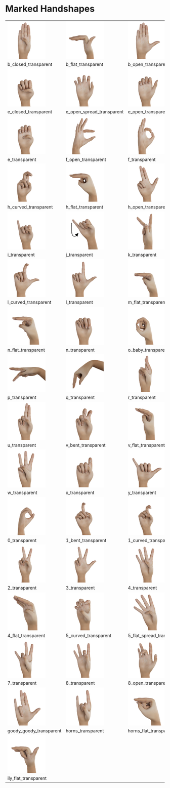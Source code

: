 # Marked Handshapes

<table>
  <tr>
    <td><img src="b_closed_transparent.png" alt="b_closed_transparent" width="120px"></td>
    <td><img src="b_flat_transparent.png" alt="b_flat_transparent" width="120px"></td>
    <td><img src="b_open_transparent.png" alt="b_open_transparent" width="120px"></td>
    <td><img src="d_transparent.png" alt="d_transparent" width="120px"></td>
   </tr>
  <tr>
    <td>b_closed_transparent</td>
    <td>b_flat_transparent</td>
    <td>b_open_transparent</td>
    <td>d_transparent</td>
  </tr>

  <tr>
    <td><img src="e_closed_transparent.png" alt="e_closed_transparent" width="120px"></td>
    <td><img src="e_open_spread_transparent.png" alt="e_open_spread_transparent" width="120px"></td>
    <td><img src="e_open_transparent.png" alt="e_open_transparent" width="120px"></td>
    <td><img src="e_spread_transparent.png" alt="e_spread_transparent" width="120px"></td>
   </tr>
  <tr>
    <td>e_closed_transparent</td>
    <td>e_open_spread_transparent</td>
    <td>e_open_transparent</td>
    <td>e_spread_transparent</td>
  </tr>
  
  <tr>
    <td><img src="e_transparent.png" alt="e_transparent" width="120px"></td>
    <td><img src="f_open_transparent.png" alt="f_open_transparent" width="120px"></td>
    <td><img src="f_transparent.png" alt="f_transparent" width="120px"></td>
    <td><img src="g_transparent.png" alt="g_transparent" width="120px"></td>
   </tr>
  <tr>
    <td>e_transparent</td>
    <td>f_open_transparent</td>
    <td>f_transparent</td>
    <td>g_transparent</td>
  </tr>
  
  <tr>
    <td><img src="h_curved_transparent.png" alt="h_curved_transparent" width="120px"></td>
    <td><img src="h_flat_transparent.png" alt="h_flat_transparent" width="120px"></td>
    <td><img src="h_open_transparent.png" alt="h_open_transparent" width="120px"></td>
    <td><img src="h_transparent.png" alt="h_transparent" width="120px"></td>
   </tr>
  <tr>
    <td>h_curved_transparent</td>
    <td>h_flat_transparent</td>
    <td>h_open_transparent</td>
    <td>h_transparent</td>
  </tr>
  
  <tr>
    <td><img src="i_transparent.png" alt="i_transparent" width="120px"></td>
    <td><img src="j_transparent.png" alt="j_transparent" width="120px"></td>
    <td><img src="k_transparent.png" alt="k_transparent" width="120px"></td>
    <td><img src="l_bent_transparent.png" alt="l_bent_transparent" width="120px"></td>
   </tr>
  <tr>
    <td>i_transparent</td>
    <td>j_transparent</td>
    <td>k_transparent</td>
    <td>l_bent_transparent</td>
  </tr>
  
  <tr>
    <td><img src="l_curved_transparent.png" alt="l_curved_transparent" width="120px"></td>
    <td><img src="l_transparent.png" alt="l_transparent" width="120px"></td>
    <td><img src="m_flat_transparent.png" alt="m_flat_transparent" width="120px"></td>
    <td><img src="m_transparent.png" alt="m_transparent" width="120px"></td>
   </tr>
  <tr>
    <td>l_curved_transparent</td>
    <td>l_transparent</td>
    <td>m_flat_transparent</td>
    <td>m_transparent</td>
  </tr>
  
  <tr>
    <td><img src="n_flat_transparent.png" alt="n_flat_transparent" width="120px"></td>
    <td><img src="n_transparent.png" alt="n_transparent" width="120px"></td>
    <td><img src="o_baby_transparent.png" alt="o_baby_transparent" width="120px"></td>
    <td><img src="o_flat_transparent.png" alt="o_flat_transparent" width="120px"></td>
   </tr>
  <tr>
    <td>n_flat_transparent</td>
    <td>n_transparent</td>
    <td>o_baby_transparent</td>
    <td>o_flat_transparent</td>
  </tr>
  
  <tr>
    <td><img src="p_transparent.png" alt="p_transparent" width="120px"></td>
    <td><img src="q_transparent.png" alt="q_transparent" width="120px"></td>
    <td><img src="r_transparent.png" alt="r_transparent" width="120px"></td>
    <td><img src="t_transparent.png" alt="t_transparent" width="120px"></td>
   </tr>
  <tr>
    <td>p_transparent</td>
    <td>q_transparent</td>
    <td>r_transparent</td>
    <td>t_transparent</td>
  </tr>
  
  <tr>
    <td><img src="u_transparent.png" alt="u_transparent" width="120px"></td>
    <td><img src="v_bent_transparent.png" alt="v_bent_transparent" width="120px"></td>
    <td><img src="v_flat_transparent.png" alt="v_flat_transparent" width="120px"></td>
    <td><img src="v_transparent.png" alt="v_transparent" width="120px"></td>
   </tr>
  <tr>
    <td>u_transparent</td>
    <td>v_bent_transparent</td>
    <td>v_flat_transparent</td>
    <td>v_transparent</td>
  </tr>
  
  <tr>
    <td><img src="w_transparent.png" alt="w_transparent" width="120px"></td>
    <td><img src="x_transparent.png" alt="x_transparent" width="120px"></td>
    <td><img src="y_transparent.png" alt="y_transparent" width="120px"></td>
    <td><img src="z_transparent.png" alt="z_transparent" width="120px"></td>
   </tr>
  <tr>
    <td>w_transparent</td>
    <td>x_transparent</td>
    <td>y_transparent</td>
    <td>z_transparent</td>
  </tr>

<tr>
    <td><img src="0_transparent.png" alt="0_transparent" width="120px"></td>
    <td><img src="1_bent_transparent.png" alt="1_bent_transparent" width="120px"></td>
    <td><img src="1_curved_transparent.png" alt="1_curved_transparent" width="120px"></td>
    <td><img src="1_flat_transparent.png" alt="1_flat_transparent" width="120px"></td>
   </tr>
  <tr>
    <td>0_transparent</td>
    <td>1_bent_transparent</td>
    <td>1_curved_transparent</td>
    <td>1_flat_transparent</td>
  </tr>

<tr>
    <td><img src="2_transparent.png" alt="2_transparent" width="120px"></td>
    <td><img src="3_transparent.png" alt="3_transparent" width="120px"></td>
    <td><img src="4_transparent.png" alt="4_transparent" width="120px"></td>
    <td><img src="4_curved_transparent.png" alt="4_curved_transparent" width="120px"></td>
   </tr>
  <tr>
    <td>2_transparent</td>
    <td>3_transparent</td>
    <td>4_transparent</td>
    <td>4_curved_transparent</td>
  </tr>

<tr>
    <td><img src="4_flat_transparent.png" alt="4_flat_transparent" width="120px"></td>
    <td><img src="5_curved_transparent.png" alt="5_curved_transparent" width="120px"></td>
    <td><img src="5_flat_spread_transparent.png" alt="5_flat_spread_transparent" width="120px"></td>
    <td><img src="6_transparent.png" alt="6_transparent" width="120px"></td>
   </tr>
  <tr>
    <td>4_flat_transparent</td>
    <td>5_curved_transparent</td>
    <td>5_flat_spread_transparent</td>
    <td>6_transparent</td>
  </tr>

<tr>
    <td><img src="7_transparent.png" alt="7_transparent" width="120px"></td>
    <td><img src="8_transparent.png" alt="8_transparent" width="120px"></td>
    <td><img src="8_open_transparent.png" alt="8_open_transparent" width="120px"></td>
    <td><img src="9_transparent.png" alt="9_transparent" width="120px"></td>
   </tr>
  <tr>
    <td>7_transparent</td>
    <td>8_transparent</td>
    <td>8_open_transparent</td>
    <td>9_transparent</td>
  </tr>

  <tr>
    <td><img src="goody_goody_transparent.png" alt="goody_goody_transparent" width="120px"></td>
    <td><img src="horns_transparent.png" alt="horns_transparent" width="120px"></td>
    <td><img src="horns_flat_transparent.png" alt="horns_flat_transparent" width="120px"></td>
    <td><img src="ily_transparent.png" alt="ily_transparent" width="120px"></td>
   </tr>
  <tr>
    <td>goody_goody_transparent</td>
    <td>horns_transparent</td>
    <td>horns_flat_transparent</td>
    <td>ily_transparent</td>
  </tr>

<tr>
    <td><img src="ily_flat_transparent.png" alt="ily_flat_transparent" width="120px"></td>
   </tr>
  <tr>
    <td>ily_flat_transparent</td>
  </tr>
</table>
